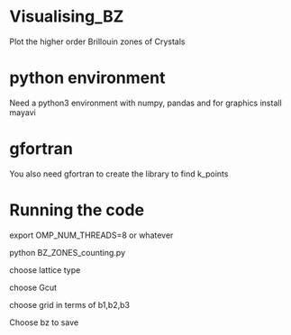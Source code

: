 # Visualising_BZ
Plot the higher order Brillouin zones of Crystals

# python environment

Need a python3 environment with numpy, pandas and for graphics install mayavi

# gfortran

You also need gfortran to create the library to find k_points

# Running the code

export OMP_NUM_THREADS=8 or whatever

python BZ_ZONES_counting.py

choose lattice type

choose Gcut

choose grid in terms of b1,b2,b3

Choose bz to save

